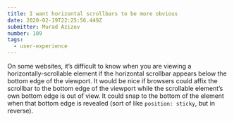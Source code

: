 ```yaml
---
title: I want horizontal scrollbars to be more obvious
date: 2020-02-19T22:25:56.449Z
submitter: Murad Azizov
number: 109
tags:
  - user-experience
---
```

On some websites, it’s difficult to know when you are viewing a horizontally-scrollable element if the horizontal scrollbar appears below the bottom edge of the viewport. It would be nice if browsers could affix the scrollbar to the bottom edge of the viewport while the scrollable element’s own bottom edge is out of view. It could snap to the bottom of the element when that bottom edge is revealed (sort of like `position: sticky`, but in reverse).
